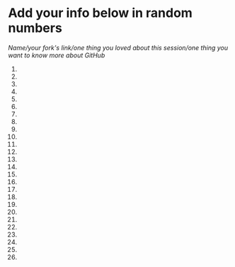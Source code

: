 # Add your info below in random numbers

*Name/your fork's link/one thing you loved about this session/one thing you want to know more about GitHub*

1.
2.
3.
4.
5.
6.
7.
8.
9.
10.
11.
12.
13.
14.
15.
16.
17.
18.
19.
20.
21.
22.
23.
24.
25.
26.

